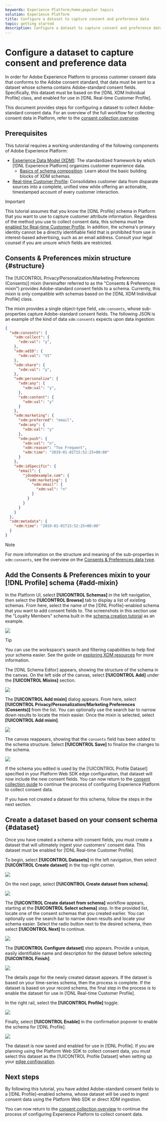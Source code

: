 ```yaml
---
keywords: Experience Platform;home;popular topics
solution: Experience Platform
title: Configure a dataset to capture consent and preference data
topic: getting started
description: Configure a dataset to capture consent and preference data
---
```


# Configure a dataset to capture consent and preference data

In order for Adobe Experience Platform to process customer consent data that conforms to the Adobe consent standard, that data must be sent to a dataset whose schema contains Adobe-standard consent fields. Specifically, this dataset must be based on the [!DNL XDM Individual Profile] class, and enabled for use in [!DNL Real-time Customer Profile].

This document provides steps for configuring a dataset to collect Adobe-standard consent data. For an overview of the full workflow for collecting consent data in Platform, refer to the [consent collection overview](./overview.md).

## Prerequisites

This tutorial requires a working understanding of the following components of Adobe Experience Platform:

* [Experience Data Model (XDM)](../../../xdm/home.md): The standardized framework by which [!DNL Experience Platform] organizes customer experience data.
    * [Basics of schema composition](../../../xdm/schema/composition.md): Learn about the basic building blocks of XDM schemas.
* [Real-time Customer Profile](../../../profile/home.md): Consolidates customer data from disparate sources into a complete, unified view while offering an actionable, timestamped account of every customer interaction.

>[!IMPORTANT]
>
>This tutorial assumes that you know the [!DNL Profile] schema in Platform that you want to use to capture customer attribute information. Regardless of the method you use to collect consent data, this schema must be [enabled for Real-time Customer Profile](../../../xdm/ui/resources/schemas.md#profile). In addition, the schema's primary identity cannot be a directly identifiable field that is prohibited from use in interest-based advertising, such as an email address. Consult your legal counsel if you are unsure which fields are restricted.

## Consents & Preferences mixin structure {#structure}

The [!UICONTROL Privacy/Personalization/Marketing Preferences (Consents)] mixin (hereinafter referred to as the "Consents & Preferences mixin") provides Adobe-standard consent fields to a schema. Currently, this mixin is only compatible with schemas based on the [!DNL XDM Individual Profile] class.

The mixin provides a single object-type field, `xdm:consents`, whose sub-properties capture Adobe-standard consent fields. The following JSON is an example of the kind of data `xdm:consents` expects upon data ingestion:

```json
{
  "xdm:consents": {
    "xdm:collect": {
      "xdm:val": "y",
    },
    "xdm:adID": {
      "xdm:val": "VI"
    },
    "xdm:share": {
      "xdm:val": "y",
    },
    "xdm:personalize": {
      "xdm:any": {
        "xdm:val": "y",
      },
      "xdm:content": {
        "xdm:val": "y"
      }
    },
    "xdm:marketing": {
      "xdm:preferred": "email",
      "xdm:any": {
        "xdm:val": "y"
      },
      "xdm:push": {
        "xdm:val": "n",
        "xdm:reason": "Too Frequent",
        "xdm:time": "2019-01-01T15:52:25+00:00"
      }
    },
    "xdm:idSpecific": {
      "email": {
        "jdoe@example.com": {
          "xdm:marketing": {
            "xdm:email": {
              "xdm:val": "n"
            }
          }
        }
      }
    }
  },
  "xdm:metadata": {
    "xdm:time": "2019-01-01T15:52:25+00:00"
  }
}
```

>[!NOTE]
>
>For more information on the structure and meaning of the sub-properties in `xdm:consents`, see the overview on the [Consents & Preferences data type](../../../xdm/data-types/consents.md).

## Add the Consents & Preferences mixin to your [!DNL Profile] schema {#add-mixin}

In the Platform UI, select **[!UICONTROL Schemas]** in the left navigation, then select the **[!UICONTROL Browse]** tab to display a list of existing schemas. From here, select the name of the [!DNL Profile]-enabled schema that you want to add consent fields to. The screenshots in this section use the "Loyalty Members" schema built in the [schema creation tutorial](../../../xdm/tutorials/create-schema-ui.md) as an example.

![](../../images/governance-privacy-security/consent/dataset-prep/select-schema.png)

>[!TIP]
>
>You can use the workspace's search and filtering capabilities to help find your schema easier. See the guide on [exploring XDM resources](../../../xdm/ui/explore.md) for more information.

The [!DNL Schema Editor] appears, showing the structure of the schema in the canvas. On the left side of the canvas, select **[!UICONTROL Add]** under the **[!UICONTROL Mixins]** section.

![](../../images/governance-privacy-security/consent/dataset-prep/add-mixin.png)

The **[!UICONTROL Add mixin]** dialog appears. From here, select **[!UICONTROL Privacy/Personalization/Marketing Preferences (Consents)]** from the list. You can optionally use the search bar to narrow down results to locate the mixin easier. Once the mixin is selected, select **[!UICONTROL Add mixin]**.

![](../../images/governance-privacy-security/consent/dataset-prep/mixin-dialog.png)

The canvas reappears, showing that the `consents` field has been added to the schema structure. Select **[!UICONTROL Save]** to finalize the changes to the schema.

![](../../images/governance-privacy-security/consent/dataset-prep/save-schema.png)

If the schema you edited is used by the [!UICONTROL Profile Dataset] specified in your Platform Web SDK edge configuration, that dataset will now include the new consent fields. You can now return to the [consent collection guide](./overview.md#merge-policies) to continue the process of configuring Experience Platform to collect consent data.

If you have not created a dataset for this schema, follow the steps in the next section.

## Create a dataset based on your consent schema {#dataset}

Once you have created a schema with consent fields, you must create a dataset that will ultimately ingest your customers' consent data. This dataset must be enabled for [!DNL Real-time Customer Profile].

To begin, select **[!UICONTROL Datasets]** in the left navigation, then select **[!UICONTROL Create dataset]** in the top-right corner.

![](../../images/governance-privacy-security/consent/dataset-prep/create-dataset.png)

On the next page, select **[!UICONTROL Create dataset from schema]**.

![](../../images/governance-privacy-security/consent/dataset-prep/from-schema.png)

The **[!UICONTROL Create dataset from schema]** workflow appears, starting at the **[!UICONTROL Select schema]** step. In the provided list, locate one of the consent schemas that you created earlier. You can optionally use the search bar to narrow down results and locate your schema easier. Select the radio button next to the desired schema, then select **[!UICONTROL Next]** to continue.

![](../../images/governance-privacy-security/consent/dataset-prep/select-dataset-schema.png)

The **[!UICONTROL Configure dataset]** step appears. Provide a unique, easily identifiable name and description for the dataset before selecting **[!UICONTROL Finish]**.

![](../../images/governance-privacy-security/consent/dataset-prep/dataset-details.png)

The details page for the newly created dataset appears. If the dataset is based on your time-series schema, then the process is complete. If the dataset is based on your record schema, the final step in the process is to enable the dataset for use in [!DNL Real-time Customer Profile].

In the right rail, select the **[!UICONTROL Profile]** toggle.

![](../../images/governance-privacy-security/consent/dataset-prep/profile-toggle.png)

Finally, select **[!UICONTROL Enable]** in the confirmation popover to enable the schema for [!DNL Profile].

![](../../images/governance-privacy-security/consent/dataset-prep/enable-dataset.png)

The dataset is now saved and enabled for use in [!DNL Profile]. If you are planning using the Platform Web SDK to collect consent data, you must select this dataset as the [!UICONTROL Profile Dataset] when setting up your [edge configuration](../../../edge/fundamentals/edge-configuration.md).

## Next steps

By following this tutorial, you have added Adobe-standard consent fields to a [!DNL Profile]-enabled schema, whose dataset will be used to ingest consent data using the Platform Web SDK or direct XDM ingestion.

You can now return to the [consent collection overview](./overview.md#merge-policies) to continue the process of configuring Experience Platform to collect consent data.